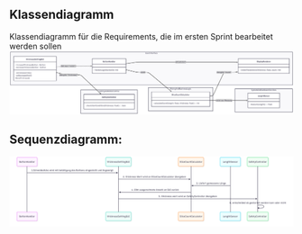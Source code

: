 ## Klassendiagramm
Klassendiagramm für die Requirements, die im ersten Sprint bearbeitet werden sollen
![Klassendiagramm](../referenziert/KlassenDiagramm.png)


## Sequenzdiagramm:
![Sequenzdiagramm](../referenziert/SequenzDiagramm.png)

